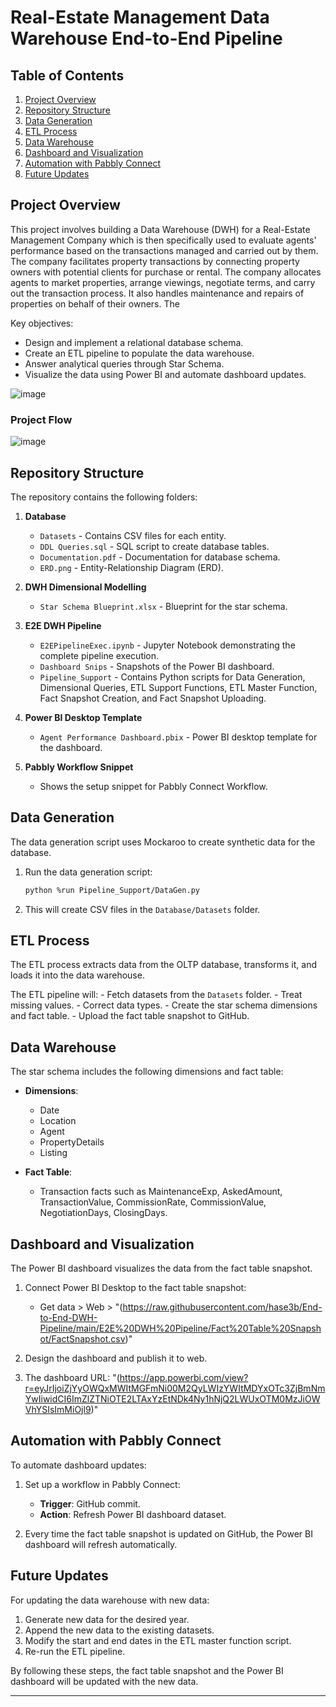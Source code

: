 # Real-Estate Management Data Warehouse End-to-End Pipeline

## Table of Contents
1. [Project Overview](#project-overview)
2. [Repository Structure](#repository-structure)
3. [Data Generation](#data-generation)
4. [ETL Process](#etl-process)
5. [Data Warehouse](#data-warehouse)
6. [Dashboard and Visualization](#dashboard-and-visualization)
7. [Automation with Pabbly Connect](#automation-with-pabbly-connect)
8. [Future Updates](#future-updates)

## Project Overview
This project involves building a Data Warehouse (DWH) for a Real-Estate Management Company which is then specifically used to evaluate agents' performance based on the transactions managed and carried out by them. The company facilitates property transactions by connecting property owners with potential clients for purchase or rental. The company allocates agents to market properties, arrange viewings, negotiate terms, and carry out the transaction process. It also handles maintenance and repairs of properties on behalf of their owners. The 

Key objectives:
- Design and implement a relational database schema.
- Create an ETL pipeline to populate the data warehouse.
- Answer analytical queries through Star Schema.
- Visualize the data using Power BI and automate dashboard updates.



![image](https://github.com/hase3b/End-to-End-DWH-Pipeline/assets/52492910/ca4506f8-ceb8-4813-9aee-5c3134e90946)



### Project Flow

![image](https://github.com/hase3b/End-to-End-DWH-Pipeline/assets/52492910/9e74c898-f110-4955-a96e-7cbf58c41745 "Project Flow")


## Repository Structure
The repository contains the following folders:

1. **Database**
   - `Datasets` - Contains CSV files for each entity.
   - `DDL Queries.sql` - SQL script to create database tables.
   - `Documentation.pdf` - Documentation for database schema.
   - `ERD.png` - Entity-Relationship Diagram (ERD).

2. **DWH Dimensional Modelling**
   - `Star Schema Blueprint.xlsx` - Blueprint for the star schema.

3. **E2E DWH Pipeline**
   - `E2EPipelineExec.ipynb` - Jupyter Notebook demonstrating the complete pipeline execution.
   - `Dashboard Snips` - Snapshots of the Power BI dashboard.
   - `Pipeline_Support` - Contains Python scripts for Data Generation, Dimensional Queries, ETL Support Functions, ETL Master Function, Fact Snapshot Creation, and Fact Snapshot Uploading.

4. **Power BI Desktop Template**
   - `Agent Performance Dashboard.pbix` - Power BI desktop template for the dashboard.

5. **Pabbly Workflow Snippet**
   - Shows the setup snippet for Pabbly Connect Workflow.

## Data Generation
The data generation script uses Mockaroo to create synthetic data for the database.

1. Run the data generation script:
    ```sh
    python %run Pipeline_Support/DataGen.py
    ```

2. This will create CSV files in the `Database/Datasets` folder.

## ETL Process
The ETL process extracts data from the OLTP database, transforms it, and loads it into the data warehouse.

The ETL pipeline will:
    - Fetch datasets from the `Datasets` folder.
    - Treat missing values.
    - Correct data types.
    - Create the star schema dimensions and fact table.
    - Upload the fact table snapshot to GitHub.

## Data Warehouse
The star schema includes the following dimensions and fact table:

- **Dimensions**:
  - Date
  - Location
  - Agent
  - PropertyDetails
  - Listing

- **Fact Table**:
  - Transaction facts such as MaintenanceExp, AskedAmount, TransactionValue, CommissionRate, CommissionValue, NegotiationDays, ClosingDays.

## Dashboard and Visualization
The Power BI dashboard visualizes the data from the fact table snapshot.

1. Connect Power BI Desktop to the fact table snapshot:
    - Get data > Web > "(https://raw.githubusercontent.com/hase3b/End-to-End-DWH-Pipeline/main/E2E%20DWH%20Pipeline/Fact%20Table%20Snapshot/FactSnapshot.csv)"

2. Design the dashboard and publish it to web.

3. The dashboard URL: "(https://app.powerbi.com/view?r=eyJrIjoiZjYyOWQxMWItMGFmNi00M2QyLWIzYWItMDYxOTc3ZjBmNmYwIiwidCI6ImZlZTNiOTE2LTAxYzEtNDk4Ny1hNjQ2LWUxOTM0MzJiOWVhYSIsImMiOjl9)"

## Automation with Pabbly Connect
To automate dashboard updates:

1. Set up a workflow in Pabbly Connect:
    - **Trigger**: GitHub commit.
    - **Action**: Refresh Power BI dashboard dataset.

2. Every time the fact table snapshot is updated on GitHub, the Power BI dashboard will refresh automatically.

## Future Updates
For updating the data warehouse with new data:

1. Generate new data for the desired year.
2. Append the new data to the existing datasets.
3. Modify the start and end dates in the ETL master function script.
4. Re-run the ETL pipeline.

By following these steps, the fact table snapshot and the Power BI dashboard will be updated with the new data.

---
